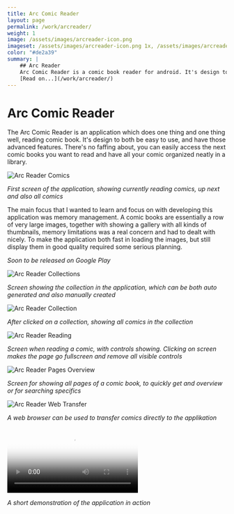 ```yaml
---
title: Arc Comic Reader
layout: page
permalink: /work/arcreader/
weight: 1
image: /assets/images/arcreader-icon.png
imageset: /assets/images/arcreader-icon.png 1x, /assets/images/arcreader-icon@2x.png 2x
color: "#de2a39"
summary: |
    ## Arc Reader
    Arc Comic Reader is a comic book reader for android. It's design to both easy to use and still include those great more advanced features. It supports a wide variety of formats, such as CBR, CBZ, CBT and folder based comic books.
    [Read on...](/work/arcreader/)
---
```


# Arc Comic Reader

<span class="preamble">
The Arc Comic Reader is an application which does one thing and one thing well, reading comic book. It's design to both be easy to use, and have those advanced features.  There's no faffing about, you can easily access the next comic books you want to read and have all your comic organized neatly in a library.
</span>

![Arc Reader Comics](/assets/images/arc-reader-comics.png)

*First screen of the application, showing currently reading comics, up next and also all comics*

The main focus that I wanted to learn and focus on with developing this application was memory management. A comic books are essentially a row of very large images, together with showing a gallery with all kinds of thumbnails, memory limitations was a real concern and had to dealt with nicely. To make the application both fast in loading the images, but still display them in good quality required some serious planning. 

*Soon to be released on Google Play*

![Arc Reader Collections](/assets/images/arc-reader-collections.png)

*Screen showing the collection in the application, which can be both auto generated and also manually created*

![Arc Reader Collection](/assets/images/arc-reader-collection.png)

*After clicked on a collection, showing all comics in the collection*

![Arc Reader Reading](/assets/images/arc-reader-reading.png)

*Screen when reading a comic, with controls showing. Clicking on screen makes the page go fullscreen and remove all visible controls*

![Arc Reader Pages Overview](/assets/images/arc-reader-pages.png)

*Screen for showing all pages of a comic book, to quickly get and overview or for searching specifics*

![Arc Reader Web Transfer](/assets/images/arc-reader-web-transfer.png)

*A web browser can be used to transfer comics directly to the applikation*

<video autoplay="autoplay" controls loop
  poster="/assets/images/arc-reader-comics.png" >
  <source
    src="/assets/videos/arc-reader.mp4"
    type="video/mp4">
  <source
    src="/assets/videos/arc-reader.ogv"
    type="video/ogg">
  Can't play video
</video>

*A short demonstration of the application in action*
